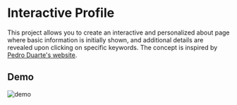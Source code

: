 # Interactive Profile

This project allows you to create an interactive and personalized about page where basic information is initially shown, and additional details are revealed upon clicking on specific keywords. The concept is inspired by [Pedro Duarte's website](https://ped.ro).

## Demo

![demo](./demo.gif)
